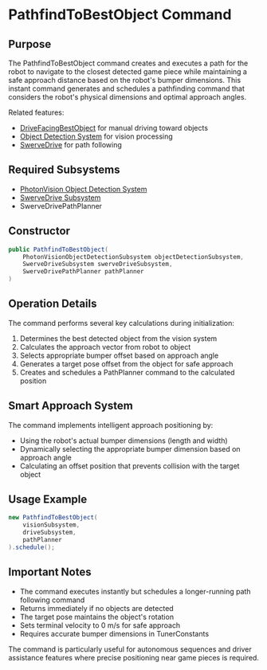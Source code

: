 # PathfindToBestObject Command

## Purpose
The PathfindToBestObject command creates and executes a path for the robot to navigate to the closest detected game piece while maintaining a safe approach distance based on the robot's bumper dimensions. This instant command generates and schedules a pathfinding command that considers the robot's physical dimensions and optimal approach angles.

Related features:
- [DriveFacingBestObject](./drivefacingbestobject.md) for manual driving toward objects
- [Object Detection System](../subsystems/vision/objectdetection.md) for vision processing
- [SwerveDrive](../subsystems/swerve.md) for path following

## Required Subsystems
- [PhotonVision Object Detection System](../subsystems/vision/objectdetection.md)
- [SwerveDrive Subsystem](../subsystems/swerve.md)
- SwerveDrivePathPlanner

## Constructor
```java
public PathfindToBestObject(
    PhotonVisionObjectDetectionSubsystem objectDetectionSubsystem,
    SwerveDriveSubsystem swerveDriveSubsystem,
    SwerveDrivePathPlanner pathPlanner
)
```

## Operation Details
The command performs several key calculations during initialization:

1. Determines the best detected object from the vision system
2. Calculates the approach vector from robot to object
3. Selects appropriate bumper offset based on approach angle
4. Generates a target pose offset from the object for safe approach
5. Creates and schedules a PathPlanner command to the calculated position

## Smart Approach System
The command implements intelligent approach positioning by:
- Using the robot's actual bumper dimensions (length and width)
- Dynamically selecting the appropriate bumper dimension based on approach angle
- Calculating an offset position that prevents collision with the target object

## Usage Example
```java
new PathfindToBestObject(
    visionSubsystem,
    driveSubsystem,
    pathPlanner
).schedule();
```

## Important Notes
- The command executes instantly but schedules a longer-running path following command
- Returns immediately if no objects are detected
- The target pose maintains the object's rotation
- Sets terminal velocity to 0 m/s for safe approach
- Requires accurate bumper dimensions in TunerConstants

The command is particularly useful for autonomous sequences and driver assistance features where precise positioning near game pieces is required.
